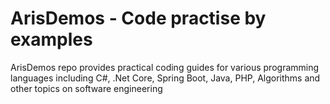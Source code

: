 # ArisDemos - Code practise by examples

ArisDemos repo provides practical coding guides for various programming languages including C#, .Net Core, Spring Boot, Java, PHP, Algorithms and other topics on software engineering

